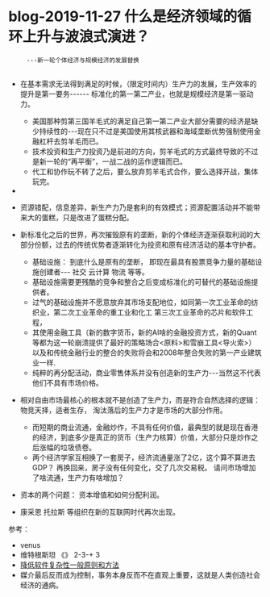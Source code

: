 # blog-2019-11-27  什么是经济领域的循环上升与波浪式演进？
         ---新一轮个体经济与规模经济的发展替换
 
##  

+  在基本需求无法得到满足的时候，（限定时间内）生产力的发展，生产效率的提升是第一要务------ 标准化的第一第二产业，也就是规模经济是第一驱动力。
   + 美国那种剪第三国羊毛式的满足自己第一第二产业大部分需要的经济是缺少持续性的---现在只不过是美国使用其核武器和海域垄断优势强制使用金融杠杆去剪羊毛而已。
   + 技术投资和生产力投资乃是前进的方向，剪羊毛式的方式最终导致的不过是新一轮的“再平衡”，一战二战的运作逻辑而已。
   + 代工和协作玩不转了之后，要么放弃剪羊毛式合作，要么选择开战，集体玩完。
+  
+   资源错配，信息差异，新生产力乃是套利的有效模式；资源配置活动并不能带来大的蛋糕，只是改进了蛋糕分配。 
     
+  新标准化之后的世界，再次摧毁原有的垄断，新的个体经济逐渐获取利润的大部分份额，过去的传统优势者逐渐转化为投资和原有经济活动的基本守护者。
    + 基础设施： 到底什么是原有的垄断， 即现在最具有股票竞争力量的基础设施创建者--- 社交 云计算 物流 等等。
    + 基础设施需要更残酷的竞争和整合之后变成标准化的可替代的基础设施提供者。
    + 过气的基础设施并不愿意放弃其市场支配地位，如同第一次工业革命的纺织业，第二次工业革命的重工业和化工 第三次工业革命的芯片和软件工程，
    + 其使用金融工具（新的数字货币，新的AI啥的金融投资方式，新的Quant等都为这一轮崩溃提供了最好的策略场合<原料>和雪崩工具<导火索>）以及和传统金融行业的整合的失败将会和2008年整合失败的第一产业建筑业一样.
    + 纯粹的再分配活动，商业零售体系并没有创造新的生产力---当然这不代表他们不具有市场价格。   
+  相对自由市场最核心的根本就不是创造了生产力，而是符合自然选择的逻辑：物竞天择，适者生存， 淘汰落后的生产力才是市场的大部分作用。
   + 而短期的商业流通，金融炒作，不具有任何价值，最典型的就是现在香港的经济，到底多少是真正的货币（生产力核算）价值，大部分只是炒作之后涨幅的垃圾债卷。
   + 两个经济学家互相换了一套房子，经济流通量涨了2亿，这个算不算进去GDP？ 再换回来，房子没有任何变化，交了几次交易税。 请问市场增加了啥流通，生产力有啥增加？
+ 资本的两个问题： 资本增值和如何分配利润。
+ 康采恩 托拉斯 等组织在新的互联网时代再次出现。

参考：
+ venus
+  维特根斯坦 《》 2-3-+ 3
+ [降低软件复杂性一般原则和方法](https://tech.meituan.com/2019/09/19/common-method-of-reduce-complexity.html)
+ 媒介最后反而成为控制，事务本身反而不在直观上重要，这就是人类创造社会经济的通病。
